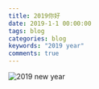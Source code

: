 ```yaml
---
title: 2019你好
date: 2019-1-1 00:00:00
tags: blog
categories: blog
keywords: "2019 year"
comments: true
---
```


<fancybox>![2019 new year](https://img.vim-cn.com/98/76b6778c92f439ecde44ca1ac3a26a035ef7f1.png)</fancybox>